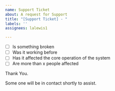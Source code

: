 ```yaml
---
name: Support Ticket
about: A request for Support
title: "[Support Ticket] - "
labels: ''
assignees: lalewis1

---
```


- [ ] Is something broken
- [ ] Was it working before
- [ ] Has it affected the core operation of the system
- [ ] Are more than x people affected

Thank You.

Some one will be in contact shortly to assist.
